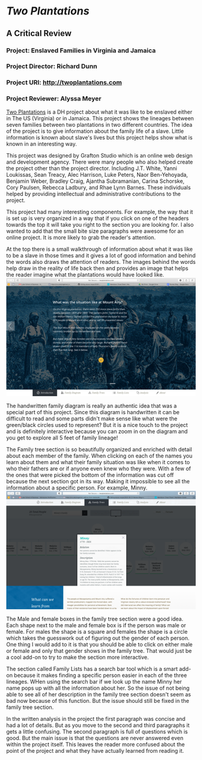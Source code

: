 # *Two Plantations*
## A Critical Review
 ### Project: Enslaved Families in Virginia and Jamaica
 ### Project Director: Richard Dunn
 ### Project URl: http://twoplantations.com
 ### Project Reviewer: Alyssa Meyer
 
 
 [Two Plantations](http://twoplantations.com) is a DH project about what it was like to be enslaved either in The US (Virginia) or in Jamaica. This project shows the lineages between seven  families between two plantations in two different countries. The idea of the project is to give information about the family life of a slave. Little information is known about slave's lives but this project helps show what is known in an interesting way.
 
 This project was designed by Grafton Studio which is an online web design and development agency. There were many people who also helped create the project other than the project director. Including J.T. White, Yanni Loukissas, Sean Treacy, Alec Harrison, Luke Peters, Naor Ben-Yehoyada, Benjamin Weber, Bradley Craig, Ajantha Subramanian, Carina Schorske, Cory Paulsen, Rebecca Ladbury, and Rhae Lynn Barnes. These individuals helped by providing intellectual and administrative contributions to the project.

 This project had many interesting components. For example, the way that it is set up is very organized in a way that if you click on one of the headers towards the top it will take you right to the section you are looking for. I also wanted to add that the small bite size paragraphs were awesome for an online project. It is more likely to grab the reader's attention.
 
 At the top there is a small walkthrough of information about what it was like to be a slave in those times and it gives a lot of good information and behind the words also draws the attention of readers. The images behind the words help draw in the reality of life back then and provides an image that helps the reader imagine what the plantations would have looked like. ![This is an example from the top where it is talking about what it was like to be enslaved at the plantation in Mount Airy](https://raw.githubusercontent.com/AlyssaM9988/alyssa-meyer/master/Screen%20Shot%202020-09-21%20at%2010.08.51%20AM.png)

The handwritten family diagram is really an authentic idea that was a special part of this project. Since this diagram is handwritten it can be difficult to read and some parts didn't make sense like what were the green/black circles used to represent? But it is a nice touch to the project and is definitely interactive because you can zoom in on the diagram and you get to explore all 5 feet of family lineage!

The Family tree section is so beautifully organized and enriched with detail about each member of the family. When clicking on each of the names you learn about them and what their family situation was like when it comes to who their fathers are or if anyone even knew who they were. With a few of the ones that were picked the bottom of the information was cut off because the next section got in its way. Making it impossible to see all the information about a specific person. For example, Minny. ![Minny has a lot of information but when clicking on her name it gets cut off.](https://raw.githubusercontent.com/AlyssaM9988/alyssa-meyer/master/Screen%20Shot%202020-09-21%20at%209.34.51%20AM.png)


The Male and female boxes in the family tree section were a good idea. Each shape next to the male and female box is if the person was male or female. For males the shape is a square and females the shape is a circle which takes the guesswork out of figuring out the gender of each person. One thing I would add to it is that you should be able to click on either male or female and only that gender shows in the family tree. That would just be a cool add-on to try to make the section more interactive.

The section called Family Lists has a search bar tool which is a smart add-on because it makes finding a specific person easier in each of the three lineages. WHen using the search bar if we look up the name Minny her name pops up with all the information about her. So the issue of not being able to see all of her description in the family tree section doesn't seem as bad now because of this function. But the issue should still be fixed in the family tree section.

In the written analysis in the project the first paragraph was concise and had a lot of details. But as you move to the second and third paragraphs it gets a little confusing. The second paragraph is full of questions which is good. But the main issue is that the questions are never answered even within the project itself. This leaves the reader more confused about the point of the project and what they have actually learned from reading it. 



